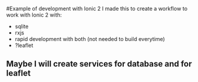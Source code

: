 #Example of development with Ionic 2
I made this to create a workflow to work with Ionic 2 with:
- sqlite
- rxjs
- rapid development with both (not needed to build everytime)
- ?leaflet

## Maybe I will create services for database and for leaflet